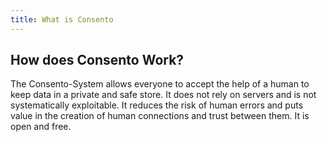 ```yaml
---
title: What is Consento
---
```

 

## How does Consento Work?
The Consento-System allows everyone to accept the help of a human to keep data in a private and safe store. It does not rely on servers and is not systematically exploitable. It reduces the risk of human errors and puts value in the creation of human connections and trust between them. It is open and free.



